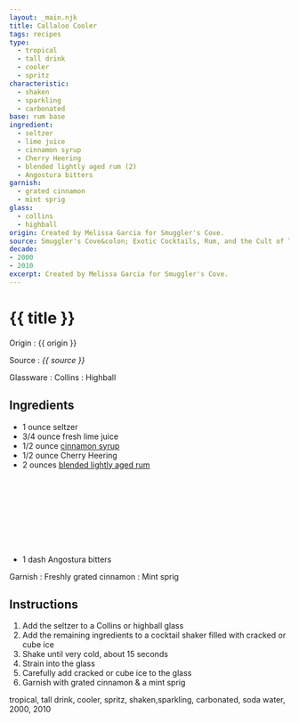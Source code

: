 ```yaml
---
layout: _main.njk
title: Callaloo Cooler
tags: recipes
type:
  - tropical
  - tall drink
  - cooler
  - spritz
characteristic:
  - shaken
  - sparkling
  - carbonated
base: rum base
ingredient:
  - seltzer
  - lime juice
  - cinnamon syrup
  - Cherry Heering
  - blended lightly aged rum (2)
  - Angostura bitters
garnish:
  - grated cinnamon
  - mint sprig
glass:
  - collins
  - highball
origin: Created by Melissa Garcia for Smuggler's Cove.
source: Smuggler's Cove&colon; Exotic Cocktails, Rum, and the Cult of Tiki
decade:
- 2000
- 2010
excerpt: Created by Melissa Garcia for Smuggler's Cove.
---
```


<!-- markdownlint-disable MD025 -->
# {{ title }}
<!-- markdownlint-enable MD025 -->

Origin
  : {{ origin }}

Source
  : <cite><span data-pagefind-filter="Source">{{ source }}</span></cite>

Glassware
  : <span data-pagefind-filter="Glassware">Collins</span>
  : <span data-pagefind-filter="Glassware">Highball</span>

## Ingredients

* 1 ounce seltzer
* 3/4 ounce fresh lime juice
* 1/2 ounce [cinnamon syrup](/mixes/cinnamon-syrup)
* 1/2 ounce Cherry Heering
* 2 ounces [blended lightly aged rum](/rums/04-rum-blended-lightly-aged/)<icon-l space="1em" class="bigger" label="(2)"><span class="with-icon"><svg class="icon"><use href="/assets/images/icons/circle-2.svg#circle-2"></use></svg></span></icon-l>
* 1 dash Angostura bitters

Garnish
  : Freshly grated cinnamon
  : <span data-pagefind-filter="Garnish">Mint sprig</span>

## Instructions

1. Add the seltzer to a Collins or highball glass
2. Add the remaining ingredients to a cocktail shaker filled with cracked or cube ice
3. Shake until very cold, about 15 seconds
4. Strain into the glass
5. Carefully add cracked or cube ice to the glass
6. Garnish with grated cinnamon & a mint sprig

<div
  class="sr-only"
  data-cat[0]="Drink"
  data-type[0]="Tropical"
  data-type[1]="Tall drink"
  data-type[2]="Cooler"
  data-type[3]="Spritz"
  data-char[0]="Shaken"
  data-char[1]="Sparkling"
  data-char[2]="Carbonated"
  data-base[0]="Rum/Cane spirits"
  data-ingredient[0]="Seltzer"
  data-ingredient[1]="Soda water"
  data-ingredient[2]="Lime juice"
  data-ingredient[3]="Cinnamon syrup"
  data-ingredient[4]="Cherry Heering"
  data-ingredient[5]="Blended lightly aged rum [2]"
  data-ingredient[6]="Angostura bitters"
  data-pantry[0]="Mint sprig"
  data-pantry[1]="Cinnamon, grated"
  data-soda[0]="Seltzer"
  data-soda[1]="Soda water"
  data-juice[0]="Lime juice"
  data-syrup[0]="Cinnamon syrup"
  data-liquor[0]="Cherry Heering"
  data-liquor[1]="Blended lightly aged rum [2]"
  data-bitters[0]="Angostura bitters"
  data-origin[0]="Melissa Garcia"
  data-origin[1]="Smuggler’s Cove"
  data-garnish[0]="Cinnamon, grated"
  data-decade[0]="2000"
  data-decade[1]="2010"
  data-pagefind-filter="
    Category[data-cat[0]],
    Type[data-type[0]],
    Type[data-type[1]],
    Type[data-type[2]],
    Type[data-type[3]],
    Characteristic[data-char[0]],
    Characteristic[data-char[1]],
    Characteristic[data-char[2]],
    Base[data-base[0]],
    Ingredient[data-ingredient[0]],
    Ingredient[data-ingredient[1]],
    Ingredient[data-ingredient[2]],
    Ingredient[data-ingredient[3]],
    Ingredient[data-ingredient[4]],
    Ingredient[data-ingredient[5]],
    Ingredient[data-ingredient[6]],
    Pantry[data-pantry[0]],
    Pantry[data-pantry[1]],
    Soda & seltzer[data-soda[0]],
    Soda & seltzer[data-soda[1]],
    Juice[data-juice[0]],
    Syrup[data-syrup[0]],
    Liquor[data-liquor[0]],
    Liquor[data-liquor[1]],
    Bitters[data-bitters[0]],
    Origin[data-origin[0]],
    Origin[data-origin[1]],
    Garnish[data-garnish[0]],
    Decade[data-decade[0]],
    Decade[data-decade[1]]
  "
>
</div>

<div class="keywords" aria-hidden>tropical, tall drink, cooler, spritz, shaken,sparkling, carbonated, soda water, 2000, 2010</div>
